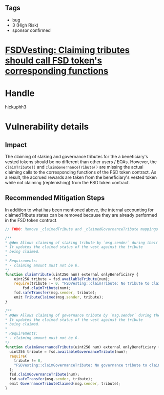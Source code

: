 ## Tags

- bug
- 3 (High Risk)
- sponsor confirmed

# [FSDVesting: Claiming tributes should call FSD token's corresponding functions](https://github.com/code-423n4/2021-11-fairside-findings/issues/28) 

# Handle

hickuphh3


# Vulnerability details

## Impact

The claiming of staking and governance tributes for the a beneficiary's vested tokens should be no different than other users / EOAs. However, the `claimTribute()` and `claimGovernanceTribute()` are missing the actual claiming calls to the corresponding functions of the FSD token contract. As a result, the accrued rewards are taken from the beneficiary's vested token while not claiming (replenishing) from the FSD token contract.

## Recommended Mitigation Steps

In addition to what has been mentioned above, the internal accounting for claimedTribute states can be removed because they are already performed in the FSD token contract.

```jsx
// TODO: Remove _claimedTribute and _claimedGovernanceTribute mappings

/**
* @dev Allows claiming of staking tribute by `msg.sender` during their vesting period.
* It updates the claimed status of the vest against the tribute
* being claimed.
*
* Requirements:
* - claiming amount must not be 0.
*/
function claimTribute(uint256 num) external onlyBeneficiary {
    uint256 tribute = fsd.availableTribute(num);
    require(tribute != 0, "FSDVesting::claimTribute: No tribute to claim");
		fsd.claimTribute(num);
    fsd.safeTransfer(msg.sender, tribute);
    emit TributeClaimed(msg.sender, tribute);
}

/**
* @dev Allows claiming of governance tribute by `msg.sender` during their vesting period.
* It updates the claimed status of the vest against the tribute
* being claimed.
*
* Requirements:
* - claiming amount must not be 0.
*/
function claimGovernanceTribute(uint256 num) external onlyBeneficiary {
  uint256 tribute = fsd.availableGovernanceTribute(num);
  require(
    tribute != 0,
    "FSDVesting::claimGovernanceTribute: No governance tribute to claim"
  );
  fsd.claimGovernanceTribute(num);
  fsd.safeTransfer(msg.sender, tribute);
  emit GovernanceTributeClaimed(msg.sender, tribute);
}
```

